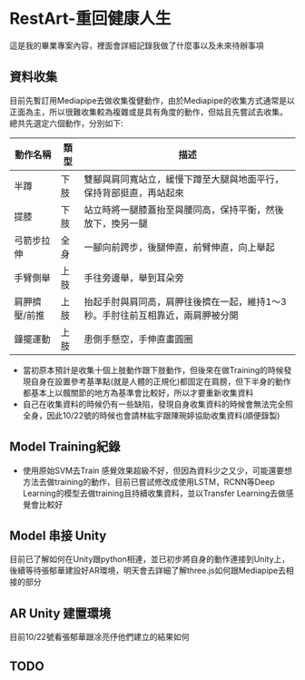 # RestArt-重回健康人生
<p>這是我的畢業專案內容，裡面會詳細記錄我做了什麼事以及未來待辦事項</p>

## 資料收集

目前先暫訂用Mediapipe去做收集復健動作，由於Mediapipe的收集方式通常是以正面為主，所以很難收集較為複雜或是具有角度的動作，但姑且先嘗試去收集。
總共先選定六個動作，分別如下:

| 動作名稱 | 類型 | 描述                         |
| ------- | ---- | ---------------------------- |
| 半蹲    | 下肢  | 雙腳與肩同寬站立，緩慢下蹲至大腿與地面平行，保持背部挺直，再站起來 |
| 提膝    | 下肢  | 站立時將一腿膝蓋抬至與腰同高，保持平衡，然後放下，換另一腿 |
| 弓箭步拉伸 | 全身 | 一腳向前跨步，後腿伸直，前臂伸直，向上舉起 |
| 手臂側舉   | 上肢 | 手往旁邊舉，舉到耳朵旁 |
| 肩胛擠壓/前推 | 上肢 | 抬起手肘與肩同高，肩胛往後擠在一起，維持1～3秒。手肘往前互相靠近，兩肩胛被分開 |
| 鐘擺運動 | 上肢 | 患側手懸空，手伸直畫圓圈 |

- 當初原本預計是收集十個上肢動作跟下肢動作，但後來在做Training的時候發現自身在設置參考基準點(就是人體的正規化)都固定在肩膀，但下半身的動作都基本上以髖關節的地方為基準會比較好，所以才要重新收集資料
- 自己在收集資料的時候仍有一些缺陷，發現自身收集資料的時候會無法完全照全身，因此10/22號的時候也會請林紘宇跟陳琬婷協助收集資料(順便錄製)

## Model Training紀錄

- 使用原始SVM去Train
  感覺效果超級不好，但因為資料少之又少，可能還要想方法去做training的動作，目前已嘗試修改成使用LSTM，RCNN等Deep Learning的模型去做training且持續收集資料，並以Transfer Learning去做感覺會比較好
  
## Model 串接 Unity
  目前已了解如何在Unity跟python相連，並已初步將自身的動作連接到Unity上，後續等待張郁華建設好AR環境，明天會去詳細了解three.js如何跟Mediapipe去相接的部分
## AR Unity 建置環境
  目前10/22號看張郁華跟凃亮伃他們建立的結果如何
## TODO
